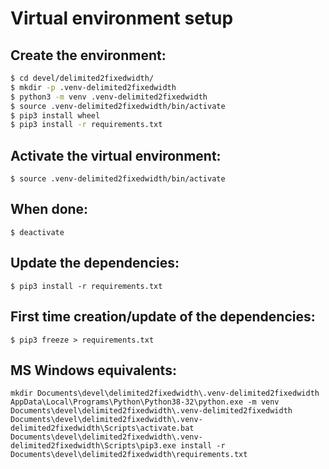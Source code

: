Virtual environment setup
=========================

Create the environment:
-----------------------
```bash
$ cd devel/delimited2fixedwidth/
$ mkdir -p .venv-delimited2fixedwidth
$ python3 -m venv .venv-delimited2fixedwidth
$ source .venv-delimited2fixedwidth/bin/activate
$ pip3 install wheel
$ pip3 install -r requirements.txt
```

Activate the virtual environment:
---------------------------------
`$ source .venv-delimited2fixedwidth/bin/activate`

When done:
----------
`$ deactivate`

Update the dependencies:
------------------------
`$ pip3 install -r requirements.txt`

First time creation/update of the dependencies:
-----------------------------------------------
`$ pip3 freeze > requirements.txt`

MS Windows equivalents:
-----------------------
```
mkdir Documents\devel\delimited2fixedwidth\.venv-delimited2fixedwidth
AppData\Local\Programs\Python\Python38-32\python.exe -m venv Documents\devel\delimited2fixedwidth\.venv-delimited2fixedwidth
Documents\devel\delimited2fixedwidth\.venv-delimited2fixedwidth\Scripts\activate.bat
Documents\devel\delimited2fixedwidth\.venv-delimited2fixedwidth\Scripts\pip3.exe install -r Documents\devel\delimited2fixedwidth\requirements.txt
```
